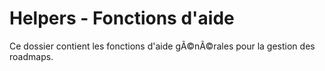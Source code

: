 # Helpers - Fonctions d'aide

Ce dossier contient les fonctions d'aide gÃ©nÃ©rales pour la gestion des roadmaps.
